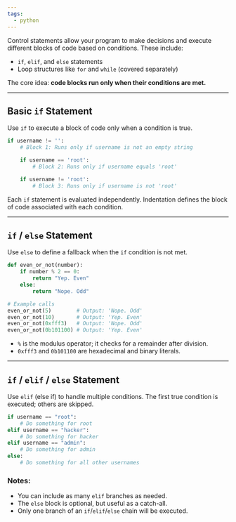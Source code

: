 ```yaml
---
tags:
  - python
---
```

Control statements allow your program to make decisions and execute different blocks of code based on conditions. These include:

- `if`, `elif`, and `else` statements
- Loop structures like `for` and `while` (covered separately)

The core idea: **code blocks run only when their conditions are met.**

---

## Basic `if` Statement

Use `if` to execute a block of code only when a condition is true.

```python
if username != '':
    # Block 1: Runs only if username is not an empty string

    if username == 'root':
        # Block 2: Runs only if username equals 'root'

    if username != 'root':
        # Block 3: Runs only if username is not 'root'
```

Each `if` statement is evaluated independently. Indentation defines the block of code associated with each condition.

---

## `if` / `else` Statement

Use `else` to define a fallback when the `if` condition is not met.

```python
def even_or_not(number):
    if number % 2 == 0:
        return "Yep. Even"
    else:
        return "Nope. Odd"

# Example calls
even_or_not(5)        # Output: 'Nope. Odd'
even_or_not(10)       # Output: 'Yep. Even'
even_or_not(0xfff3)   # Output: 'Nope. Odd'
even_or_not(0b101100) # Output: 'Yep. Even'
```

- `%` is the modulus operator; it checks for a remainder after division.
- `0xfff3` and `0b101100` are hexadecimal and binary literals.

---

## `if` / `elif` / `else` Statement

Use `elif` (else if) to handle multiple conditions. The first true condition is executed; others are skipped.

```python
if username == "root":
    # Do something for root
elif username == "hacker":
    # Do something for hacker
elif username == "admin":
    # Do something for admin
else:
    # Do something for all other usernames
```

### Notes:

- You can include as many `elif` branches as needed.
- The `else` block is optional, but useful as a catch-all.
- Only one branch of an `if`/`elif`/`else` chain will be executed.
